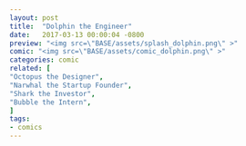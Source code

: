 ```yaml
---
layout: post
title:  "Dolphin the Engineer"
date:   2017-03-13 00:00:04 -0800
preview: "<img src=\"BASE/assets/splash_dolphin.png\" >"
comic: "<img src=\"BASE/assets/comic_dolphin.png\" >"
categories: comic
related: [
"Octopus the Designer",
"Narwhal the Startup Founder",
"Shark the Investor",
"Bubble the Intern",
]
tags:
- comics
---
```

